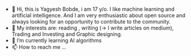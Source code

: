 - 👋 Hi, this is Yagyesh Bobde, i am 17 y/o. I like machine learning and artificial intelligence. And I am very enthusiastic about open source and always looking for an opportunity to contribute to the community. 
- 👀 My interests are: reading , writing (-> I write articles on medium), Trading and Investing and Graphic designing.
- 🌱 I’m currently learning AI algorithms
- 📫 How to reach me ...

<!---
yagyesh-bobde/yagyesh-bobde is a ✨ special ✨ repository because its `README.md` (this file) appears on your GitHub profile.
You can click the Preview link to take a look at your changes.
--->
